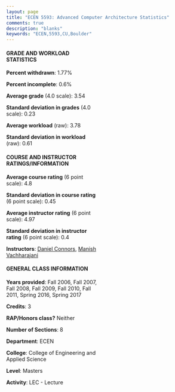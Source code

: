 ```yaml
---
layout: page
title: "ECEN 5593: Advanced Computer Architecture Statistics"
comments: true
description: "blanks"
keywords: "ECEN,5593,CU,Boulder"
---
```

<head>
<script src="https://ajax.googleapis.com/ajax/libs/jquery/2.1.3/jquery.min.js"></script>
<script src="https://dl.dropboxusercontent.com/s/pc42nxpaw1ea4o9/highcharts.js?dl=0"></script>
<!-- <script src="../assets/js/highcharts.js"></script> -->
<style type="text/css">@font-face {
	font-family: "Bebas Neue";
	src: url(https://www.filehosting.org/file/details/544349/BebasNeue Regular.otf) format("opentype");
	}
	h1.Bebas { 
		font-family: "Bebas Neue", Verdana, Tahoma;
	}
</style>
</head>
<body>
	<div id="container" style="float: right; width: 45%; height: 88%; margin-left: 2.5%; margin-right: 2.5%;"></div>
	<script language="JavaScript">
		$(document).ready(function() {
		var chart = {type: 'column'};
		var title = {text: 'Grade Distribution'};
		var xAxis = {categories: ['A','B','C','D','F'],crosshair: true};
		var yAxis = {min: 0,title: {text: 'Percentage'}};
		var tooltip = {headerFormat: '<center><b><span style="font-size:20px">{point.key}</span></b></center>',
		               pointFormat: '<td style="padding:0"><b>{point.y:.1f}%</b></td>',
		               footerFormat: '</table>',shared: true,useHTML: true};
		var plotOptions = {column: {pointPadding: 0.0,borderWidth: 0}};  
		var credits = {enabled: false};var series= [{name: 'Percent',data: [67.43,28.21,2.96,0.66,0.74,]}];
		var json = {};
		json.chart = chart;
		json.title = title;
		json.tooltip = tooltip;
		json.xAxis = xAxis;
		json.yAxis = yAxis;  
		json.series = series;
		json.plotOptions = plotOptions;  
		json.credits = credits;
		$('#container').highcharts(json);
	});
	</script>
</body>
			   
#### GRADE AND WORKLOAD STATISTICS

**Percent withdrawn**: 1.77%

**Percent incomplete**: 0.6%

**Average grade** (4.0 scale): 3.54

**Standard deviation in grades** (4.0 scale): 0.23

**Average workload** (raw): 3.78

**Standard deviation in workload** (raw): 0.61

#### COURSE AND INSTRUCTOR RATINGS/INFORMATION

**Average course rating** (6 point scale): 4.8

**Standard deviation in course rating** (6 point scale): 0.45

**Average instructor rating** (6 point scale): 4.97

**Standard deviation in instructor rating** (6 point scale): 0.4

**Instructors**: <a href='../../instructors/Daniel_Connors'>Daniel Connors</a>, <a href='../../instructors/Manish_Vachharajani'>Manish Vachharajani</a>

#### GENERAL CLASS INFORMATION

**Years provided**: Fall 2006, Fall 2007, Fall 2008, Fall 2009, Fall 2010, Fall 2011, Spring 2016, Spring 2017

**Credits**: 3

**RAP/Honors class?** Neither

**Number of Sections**: 8

**Department**: ECEN

**College**: College of Engineering and Applied Science

**Level**: Masters

**Activity**: LEC - Lecture
